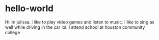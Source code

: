 # hello-world

Hi im julissa. i like to play video games and listen to music. I like to sing as well while driving in the car lol. I attend school at houston community college 
